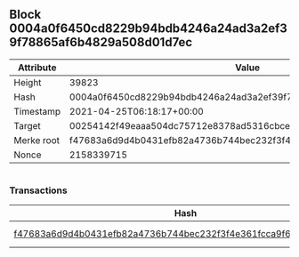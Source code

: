 ## Block 0004a0f6450cd8229b94bdb4246a24ad3a2ef39f78865af6b4829a508d01d7ec

Attribute | Value
--- | ---
Height | 39823
Hash | 0004a0f6450cd8229b94bdb4246a24ad3a2ef39f78865af6b4829a508d01d7ec
Timestamp | 2021-04-25T06:18:17+00:00
Target | 00254142f49eaaa504dc75712e8378ad5316cbcead634704b3734b6271167cc4
Merke root | f47683a6d9d4b0431efb82a4736b744bec232f3f4e361fcca9f66e934bab4b6b
Nonce | 2158339715

```

```

### Transactions

Hash | Amount
--- | ---
[f47683a6d9d4b0431efb82a4736b744bec232f3f4e361fcca9f66e934bab4b6b](f47683a6d9d4b0431efb82a4736b744bec232f3f4e361fcca9f66e934bab4b6b.md) | 10.00000000 SKEPTI 
